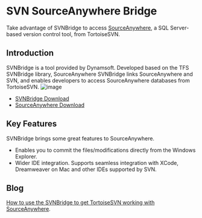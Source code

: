 SVN SourceAnywhere Bridge
=========================
Take advantage of SVNBridge to access [SourceAnywhere][1], a SQL Server-based version control tool, from TortoiseSVN.

Introduction
------------
SVNBridge is a tool provided by Dynamsoft. Developed based on the TFS SVNBridge library, SourceAnywhere SVNBridge links SourceAnywhere and SVN, and enables developers to access SourceAnywhere databases from TortoiseSVN.
![image](http://kb.dynamsoft.com/images/sawstd/SAWSVNBridge.New.png)
- [SVNBridge Download][2]
- [SourceAnywhere Download][3]

Key Features
------------
SVNBridge brings some great features to SourceAnywhere.
- Enables you to commit the files/modifications directly from the Windows Explorer.
- Wider IDE integration. Supports seamless integration with XCode, Dreamweaver on Mac and other IDEs supported by SVN.

Blog
--------------------
[How to use the SVNBridge to get TortoiseSVN working with SourceAnywhere][4].



[1]:http://www.dynamsoft.com/Products/version-control-source-control-sourceanywhere.aspx
[2]:http://www.dynamsoft.com/download/Support/SAW/SAWTools/saw_svnbridge.zip
[3]:https://www.dynamsoft.com/Secure/Register_ClientInfo.aspx?productName=SAWstandalone&from=FromDownload
[4]:http://www.codepool.biz/version-control/how-to-use-the-svnbridge-to-get-tortoisesvn-working-with-sourceanywhere.html
